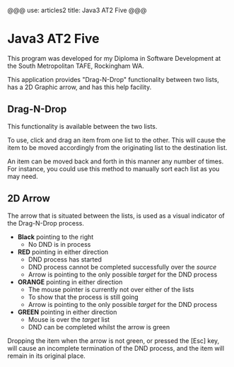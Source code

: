 @@@
use: articles2
title: Java3 AT2 Five
@@@

# Java3 AT2 Five

This program was developed for my Diploma in Software Development at the 
South Metropolitan TAFE, Rockingham WA.

This application provides "Drag-N-Drop" functionality between two lists, 
has a 2D Graphic arrow, and has this help facility.

## Drag-N-Drop

This functionality is available between the two lists.

To use, click and drag an item from one list to the other.  This will cause
the item to be moved accordingly from the originating list to the destination 
list.

An item can be moved back and forth in this manner any number of times.  For
instance, you could use this method to manually sort each list as you may need.

## 2D Arrow

The arrow that is situated between the lists, is used as a visual indicator of
the Drag-N-Drop process.

- **Black** pointing to the right
    - No DND is in process
- **RED** pointing in either direction
    - DND process has started
    - DND process cannot be completed successfully over the _source_
    - Arrow is pointing to the only possible _target_ for the DND process
- **ORANGE** pointing in either direction
    - The mouse pointer is currently not over either of the lists
    - To show that the process is still going
    - Arrow is pointing to the only possible _target_ for the DND process
- **GREEN** pointing in either direction
    - Mouse is over the _target_ list
    - DND can be completed whilst the arrow is green

Dropping the item when the arrow is not green, or pressed the [Esc] key, will
cause an incomplete termination of the DND process, and the item will
remain in its original place.

